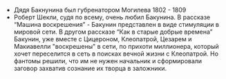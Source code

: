 * Дядя Бакнунина был губренатором Могилева 1802 - 1809
* Роберт Шекли, судя по всему, очень любил Бакунина. В рассказe “Машина воскрешения” - Бакунин представлен в виде стимуляции в мировой сети. В другом рассказе “Как в старые добрые времена” Бакунин, уже вместе с Цицероном, Клеопатрой, Цезарем и Макиавелли "воскрешены" в сети, по прихоти миллионера, который хочет переселится в сеть в поисках вечной жизни с Клеопатрой. Но фантомы решили, что им не нужен начальник и сформировали заговор захватив сознание их творца в заложники.